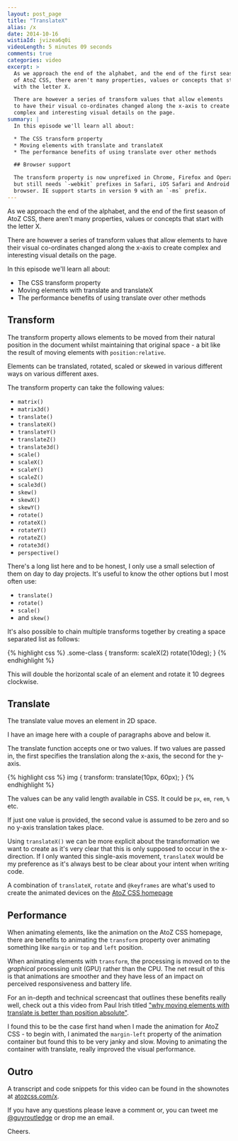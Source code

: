 ```yaml
---
layout: post_page
title: "TranslateX"
alias: /x
date: 2014-10-16
wistiaId: jvizea6q0i
videoLength: 5 minutes 09 seconds
comments: true
categories: video
excerpt: >
  As we approach the end of the alphabet, and the end of the first season
  of AtoZ CSS, there aren't many properties, values or concepts that start
  with the letter X.

  There are however a series of transform values that allow elements
  to have their visual co-ordinates changed along the x-axis to create
  complex and interesting visual details on the page.
summary: |
  In this episode we'll learn all about:

  * The CSS transform property
  * Moving elements with translate and translateX
  * The performance benefits of using translate over other methods

  ## Browser support

  The transform property is now unprefixed in Chrome, Firefox and Opera
  but still needs `-webkit` prefixes in Safari, iOS Safari and Android
  browser. IE support starts in version 9 with an `-ms` prefix. 
---
```


As we approach the end of the alphabet, and the end of the first season
of AtoZ CSS, there aren't many properties, values or concepts that start
with the letter X.

There are however a series of transform values that allow elements
to have their visual co-ordinates changed along the x-axis to create
complex and interesting visual details on the page.

In this episode we'll learn all about:

* The CSS transform property
* Moving elements with translate and translateX
* The performance benefits of using translate over other methods

## Transform

The transform property allows elements to be moved from their natural
position in the document whilst maintaining that original space - a bit
like the result of moving elements with `position:relative`.

Elements can be translated, rotated, scaled or skewed in various
different ways on various different axes.

The transform property can take the following values:

* `matrix()`
* `matrix3d()`
* `translate()`
* `translateX()`
* `translateY()`
* `translateZ()`
* `translate3d()`
* `scale()`
* `scaleX()`
* `scaleY()`
* `scaleZ()`
* `scale3d()`
* `skew()`
* `skewX()`
* `skewY()`
* `rotate()`
* `rotateX()`
* `rotateY()`
* `rotateZ()`
* `rotate3d()`
* `perspective()`

There's a long list here and to be honest, I only use a small selection
of them on day to day projects. It's useful to know the other options
but I most often use: 

* `translate()`
* `rotate()`
* `scale()`
* and `skew()`

It's also possible to chain multiple transforms together by creating
a space separated list as follows:

{% highlight css %}
.some-class {
	transform: scaleX(2) rotate(10deg);
}
{% endhighlight %}

This will double the horizontal scale of an element and rotate it 10
degrees clockwise.

## Translate

The translate value moves an element in 2D space. 

I have an image here with a couple of paragraphs above and below it.

The translate function accepts one or two values. If two values are
passed in, the first specifies the translation along the x-axis, the
second for the y-axis.

{% highlight css %}
img {
	transform: translate(10px, 60px);
}
{% endhighlight %}

The values can be any valid length available in CSS. It could be `px`,
`em`, `rem`, `%` etc.

If just one value is provided, the second value is assumed to be zero
and so no y-axis translation takes place.

Using `translateX()` we can be more explicit about the transformation we
want to create as it's very clear that this is only supposed to occur in
the x-direction. If I only wanted this single-axis movement,
`translateX` would be my preference as it's always best to be clear
about your intent when writing code.

A combination of `translateX`, `rotate` and `@keyframes` are what's used
to create the animated devices on the [AtoZ CSS
homepage](http://www.atozcss.com)

## Performance

When animating elements, like the animation on the AtoZ CSS homepage,
there are benefits to animating the `transform` property over animating
something like `margin` or `top` and `left` position.

When animating elements with `transform`, the processing is moved on to
the *graphical* processing unit (GPU) rather than the CPU. The net
result of this is that animations are smoother and they have less of an
impact on perceived responsiveness and battery life.

For an in-depth and technical screencast that outlines these benefits
really well, check out a this video from Paul Irish titled ["why moving
elements with translate is better than position absolute"](http://www.paulirish.com/2012/why-moving-elements-with-translate-is-better-than-posabs-topleft/).

I found this to be the case first hand when I made the animation for
AtoZ CSS - to begin with, I animated the `margin-left` property of the
animation container but found this to be very janky and slow. Moving to
animating the container with translate, really improved the visual
performance.

## Outro

A transcript and code snippets for this video can be found in the
shownotes at [atozcss.com/x](http://www.atozcss.com/x).

If you have any questions please leave a comment or, you can tweet me
[@guyroutledge](http://www.twitter.com/guyroutledge) or drop me an
email.

Cheers.
